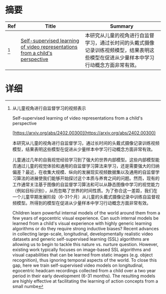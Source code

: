 # 摘要

| Ref | Title | Summary |
| --- | --- | --- |
| [^1] | [Self-supervised learning of video representations from a child's perspective](https://arxiv.org/abs/2402.00300) | 本研究从儿童的视角进行自监督学习，通过长时间的头戴式摄像记录训练视频模型，结果表明这些模型在促进从少量样本中学习行动概念方面非常有效。 |

# 详细

[^1]: 从儿童视角进行自监督学习的视频表示

    Self-supervised learning of video representations from a child's perspective

    [https://arxiv.org/abs/2402.00300](https://arxiv.org/abs/2402.00300)

    本研究从儿童的视角进行自监督学习，通过长时间的头戴式摄像记录训练视频模型，结果表明这些模型在促进从少量样本中学习行动概念方面非常有效。

    

    儿童通过几年的自我视觉经验学习到了强大的世界内部模型。这些内部模型能否通过儿童的视觉体验和通用的自监督学习算法来学习，还是需要强大的归纳偏差？最近，在收集大规模、纵向的发展现实视频数据集以及通用的自监督学习算法的进展使我们能够开始探讨这个本质与养育之间的问题。然而，现有的工作通常关注基于图像的自监督学习算法和可以从静态图像中学习的视觉能力（例如目标识别），从而忽略了世界的时间性质。为了弥合这一差距，我们在一个儿童早期发展阶段（6-31个月）从儿童的头戴式摄像记录中训练自监督视频模型。所得到的模型在促进从少量样本中学习行动概念方面非常有效。

    Children learn powerful internal models of the world around them from a few years of egocentric visual experience. Can such internal models be learned from a child's visual experience with highly generic learning algorithms or do they require strong inductive biases? Recent advances in collecting large-scale, longitudinal, developmentally realistic video datasets and generic self-supervised learning (SSL) algorithms are allowing us to begin to tackle this nature vs. nurture question. However, existing work typically focuses on image-based SSL algorithms and visual capabilities that can be learned from static images (e.g. object recognition), thus ignoring temporal aspects of the world. To close this gap, here we train self-supervised video models on longitudinal, egocentric headcam recordings collected from a child over a two year period in their early development (6-31 months). The resulting models are highly effective at facilitating the learning of action concepts from a small numbe
    

